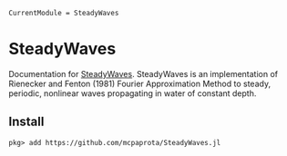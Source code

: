 ```@meta
CurrentModule = SteadyWaves
```

# SteadyWaves

Documentation for [SteadyWaves](https://github.com/mcpaprota/SteadyWaves.jl).
SteadyWaves is an implementation of Rienecker and Fenton (1981)
Fourier Approximation Method to steady, periodic, nonlinear waves
propagating in water of constant depth.

## Install

```julia-repl
pkg> add https://github.com/mcpaprota/SteadyWaves.jl
```
